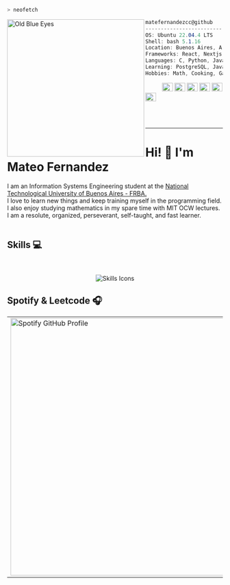 ```zsh
> neofetch
```

<img align="left" src="https://styles.redditmedia.com/t5_29f9pu/styles/profileIcon_0vh9tlyyjhx61.jpg" alt="Old Blue Eyes" width="320" height="320" />


```csharp
matefernandezcc@github
-------------------------
OS: Ubuntu 22.04.4 LTS
Shell: bash 5.1.16
Location: Buenos Aires, Argentina
Frameworks: React, Nextjs
Languages: C, Python, JavaScript
Learning: PostgreSQL, Java, Angular
Hobbies: Math, Cooking, Gaming
```
<p align="left">
  &nbsp; &nbsp; &nbsp; &nbsp; &nbsp;
  <img alt="#000000" src="https://via.placeholder.com/15/000000/FFFFFF?text=+" width="25" height="20" />
  <img alt="#333333" src="https://via.placeholder.com/15/333333/FFFFFF?text=+" width="25" height="20" />
  <img alt="#666666" src="https://via.placeholder.com/15/666666/FFFFFF?text=+" width="25" height="20" />
  <img alt="#999999" src="https://via.placeholder.com/15/999999/FFFFFF?text=+" width="25" height="20" />
  <img alt="#CCCCCC" src="https://via.placeholder.com/15/CCCCCC/FFFFFF?text=+" width="25" height="20" />
  <img alt="#FFFFFF" src="https://via.placeholder.com/15/FFFFFF/000000?text=+" width="25" height="20" />
</p>
<br><br>
<hr>
<h1>Hi! 👋 I'm Mateo Fernandez </a></h1>
<p>
I am an Information Systems Engineering student at the <a href="https://www.frba.utn.edu.ar/">National Technological University of Buenos Aires - FRBA.</a><br>
I love to learn new things and keep training myself in the programming field. I also enjoy studying mathematics in my spare time with MIT OCW lectures. I am a resolute, organized, perseverant, self-taught, and fast learner.
<br> <br>

## Skills 💻
<br>
<p align="center">
    <img 
            src="https://skillicons.dev/icons?i=linux,bash,neovim,vscode,mysql,postgres,py,java,php,nodejs,react,angular,js,html,css,tailwind,git,c,cpp,haskell,lua,md,notion,obsidian,postman,github,git&perline=9"
            alt="Skills Icons"
            className="w-auto h-50"
          />
</p>
<h2>Spotify & Leetcode 🎧</h2>

<table width="100%">
  <tr>
    <td align="left">
      <img src="https://spotify-github-profile.kittinanx.com/api/view?uid=31bnmctm3e2sppt5sr3okumjjrye&cover_image=true&theme=natemoo-re&show_offline=false&background_color=121212&interchange=false&bar_color=53b14f&bar_color_cover=false" alt="Spotify GitHub Profile" width="600"/>
    </td>
    <td align="right">
      <img src="https://leetcard.jacoblin.cool/matefernandezcc?animation=false" alt="LeetCard" width="600"/>
    </td>
  </tr>
</table>



